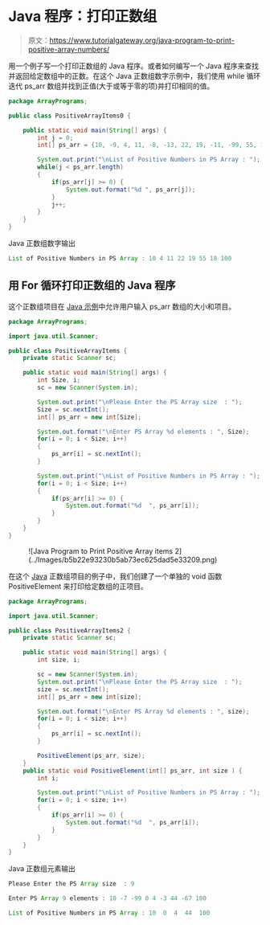 # Java 程序：打印正数组

> 原文：<https://www.tutorialgateway.org/java-program-to-print-positive-array-numbers/>

用一个例子写一个打印正数组的 Java 程序。或者如何编写一个 Java 程序来查找并返回给定数组中的正数。在这个 Java 正数组数字示例中，我们使用 while 循环迭代 ps_arr 数组并找到正值(大于或等于零的项)并打印相同的值。

```java
package ArrayPrograms;

public class PositiveArrayItems0 {

	public static void main(String[] args) {
		int j = 0;
		int[] ps_arr = {10, -9, 4, 11, -8, -13, 22, 19, -11, -99, 55, 18, -65, 100};	

		System.out.print("\nList of Positive Numbers in PS Array : ");
		while(j < ps_arr.length) 
		{
			if(ps_arr[j] >= 0) {
				System.out.format("%d ", ps_arr[j]);
			}
			j++;
		}
	}
}
```

Java 正数组数字输出

```java
List of Positive Numbers in PS Array : 10 4 11 22 19 55 18 100 
```

## 用 For 循环打印正数组的 Java 程序

这个正数组项目在 [Java 示例](https://www.tutorialgateway.org/learn-java-programs/)中允许用户输入 ps_arr 数组的大小和项目。

```java
package ArrayPrograms;

import java.util.Scanner;

public class PositiveArrayItems {
	private static Scanner sc;

	public static void main(String[] args) {
		int Size, i;		
		sc = new Scanner(System.in);	

		System.out.print("\nPlease Enter the PS Array size  : ");
		Size = sc.nextInt();
		int[] ps_arr = new int[Size];

		System.out.format("\nEnter PS Array %d elements : ", Size);
		for(i = 0; i < Size; i++) 
		{
			ps_arr[i] = sc.nextInt();
		}

		System.out.print("\nList of Positive Numbers in PS Array : ");
		for(i = 0; i < Size; i++) 
		{
			if(ps_arr[i] >= 0) {
				System.out.format("%d  ", ps_arr[i]);
			}
		}
	}
}
```

<figure class="wp-block-image size-large">![Java Program to Print Positive Array items 2](../Images/b5b22e93230b5ab73ec625dad5e33209.png)</figure>

在这个 [Java](https://www.tutorialgateway.org/java-tutorial/) 正数组项目的例子中，我们创建了一个单独的 void 函数 PositiveElement 来打印给定数组的正项目。

```java
package ArrayPrograms;

import java.util.Scanner;

public class PositiveArrayItems2 {
	private static Scanner sc;

	public static void main(String[] args) {
		int size, i;

		sc = new Scanner(System.in);		
		System.out.print("\nPlease Enter the PS Array size  : ");
		size = sc.nextInt();
		int[] ps_arr = new int[size];

		System.out.format("\nEnter PS Array %d elements : ", size);
		for(i = 0; i < size; i++) 
		{
			ps_arr[i] = sc.nextInt();
		}

		PositiveElement(ps_arr, size);
	}
	public static void PositiveElement(int[] ps_arr, int size ) {
		int i;

		System.out.print("\nList of Positive Numbers in PS Array : ");
		for(i = 0; i < size; i++) 
		{
			if(ps_arr[i] >= 0) {
				System.out.format("%d  ", ps_arr[i]);
			}
		}
	}
}
```

Java 正数组元素输出

```java
Please Enter the PS Array size  : 9

Enter PS Array 9 elements : 10 -7 -99 0 4 -3 44 -67 100

List of Positive Numbers in PS Array : 10  0  4  44  100 
```